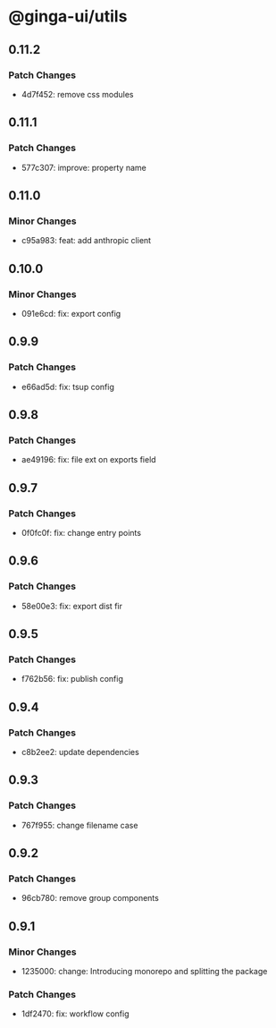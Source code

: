 # @ginga-ui/utils

## 0.11.2

### Patch Changes

- 4d7f452: remove css modules

## 0.11.1

### Patch Changes

- 577c307: improve: property name

## 0.11.0

### Minor Changes

- c95a983: feat: add anthropic client

## 0.10.0

### Minor Changes

- 091e6cd: fix: export config

## 0.9.9

### Patch Changes

- e66ad5d: fix: tsup config

## 0.9.8

### Patch Changes

- ae49196: fix: file ext on exports field

## 0.9.7

### Patch Changes

- 0f0fc0f: fix: change entry points

## 0.9.6

### Patch Changes

- 58e00e3: fix: export dist fir

## 0.9.5

### Patch Changes

- f762b56: fix: publish config

## 0.9.4

### Patch Changes

- c8b2ee2: update dependencies

## 0.9.3

### Patch Changes

- 767f955: change filename case

## 0.9.2

### Patch Changes

- 96cb780: remove group components

## 0.9.1

### Minor Changes

- 1235000: change: Introducing monorepo and splitting the package

### Patch Changes

- 1df2470: fix: workflow config
